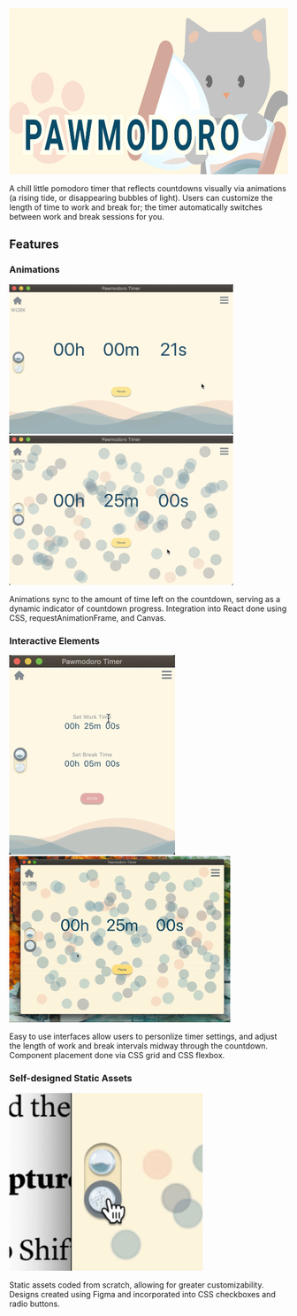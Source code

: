 <!-- ![Alt text](./readme_assets/cat_banner.png?raw=true "Pawmodoro Timer") -->
<img src="./readme_assets/cat_banner.png" height='300'/>

A chill little pomodoro timer that reflects countdowns visually via animations (a rising tide, or disappearing bubbles of light). Users can customize the length of time to work and break for; the timer automatically switches between work and break sessions for you.

## Features
<!-- --- -->

### Animations

<img src="./readme_assets/wave_animation.gif" width='405'/> <img src="./readme_assets/ball_animation.gif" width='405'/>

Animations sync to the amount of time left on the countdown, serving as a dynamic indicator of countdown progress. Integration into React done using CSS, requestAnimationFrame, and Canvas.

### Interactive Elements

<img src="./readme_assets/input_box.gif" width='300'/> <img src="./readme_assets/add_time.gif" width='400'/>

Easy to use interfaces allow users to personlize timer settings, and adjust the length of work and break intervals midway through the countdown. Component placement done via CSS grid and CSS flexbox.   

### Self-designed Static Assets

<img src="./readme_assets/animation_toggle.gif" width='350'/>

Static assets coded from scratch, allowing for greater customizability. Designs created using Figma and incorporated into CSS checkboxes and radio buttons. 







